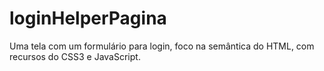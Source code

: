 # loginHelperPagina
Uma tela com um formulário para login, foco na semântica do HTML, com recursos do CSS3 e JavaScript.
